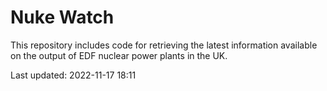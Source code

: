 # Nuke Watch

This repository includes code for retrieving the latest information available on the output of EDF nuclear power plants in the UK.

Last updated: 2022-11-17 18:11
